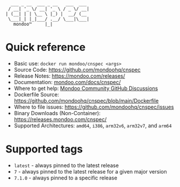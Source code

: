 ```
  ___ _ __  ___ _ __   ___  ___
 / __| '_ \/ __| '_ \ / _ \/ __|
| (__| | | \__ \ |_) |  __/ (__
 \___|_| |_|___/ .__/ \___|\___|
   mondoo™     |_|
```


# Quick reference

* Basic use: ```docker run mondoo/cnspec <args>```
* Source Code: https://github.com/mondoohq/cnspec
* Release Notes: https://mondoo.com/releases/
* Documentation: [mondoo.com/docs/cnspec/](https://mondoo.com/docs/cnspec/)
* Where to get help: [Mondoo Community GitHub Discussions](https://github.com/orgs/mondoohq/discussions)
* Dockerfile Source: https://github.com/mondoohq/cnspec/blob/main/Dockerfile
* Where to file issues: https://github.com/mondoohq/cnspec/issues
* Binary Downloads (Non-Container):  https://releases.mondoo.com/cnspec/
* Supported Architectures: `amd64`, `i386`, `arm32v6`, `arm32v7`, and `arm64`

# Supported tags
- `latest` - always pinned to the latest release
- `7` - always pinned to the latest release for a given major version
- `7.1.0` - always pinned to a specific release
